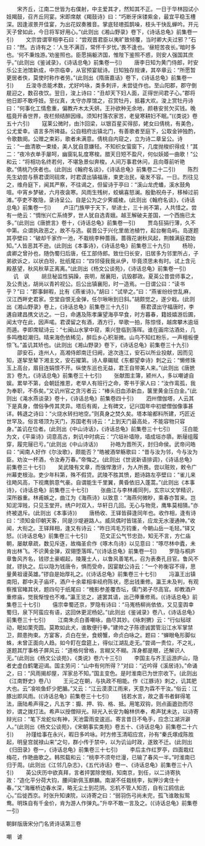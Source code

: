 <!-- { "loadSidebar": true } -->
　　宋齐丘，江南二世皆为右僕射，中主爱其才，然知其不正。一日于华林园试小妓羯鼓，召齐丘同宴。宋即席献《羯鼓诗》曰：“巧断牙床镂紫金，最宜平稳玉槽深。因逢淑景开佳宴，为出花奴奏雅音。掌底轻璁孤鹊噪，枝头干快乱蝉吟。开元天子曾如此，今日将军好用心。”(此则出《湘山野录》卷下，《诗话总龟》前集卷一引) 
　　文宗尝谓宰相李石曰：“尝观晋君臣以夷旷致倾覆，当时卿大夫过邪？”石曰：“然。古诗有之：‘人生不满百，常怀千岁忧。’畏不逢也。‘昼短苦夜长。’暗时多也。‘何不秉烛游。’劝鉴照也。臣愿捐躯济国，惟陛下鉴照不惑，则安人强国其庶乎。”(此则出《鉴诫录》，《诗话总龟》前集卷一引) 
　　唐李日知为黄门侍郎，时安乐公主池馆新成，中宗临幸，从官预宴赋诗。日知独存规谏，其卒章云：“所愿暂更居者佚，莫使时称作者劳。”(此则出《隋唐嘉话》卷下，《诗话总龟》前集卷一引) 
　　丘浚寺丞能术数，尤好吟咏，类多刺评，未尝徒作也。至山阳郡，郡守倒屣迎之，数召夜饮。翌日，浚上诗曰：“丑却天下妇人面，正得世间君子心。”郡将他日即不敢呼妓。至仪真，太守亦厚馆之，召赏牡丹，抵暮大欢。浚上赏牡丹诗曰：“何事化工情愈重，偏教卉木太夭妍。王孙欲种无余地，颜巷安贫欠买钱。晚槛竟开香世界，夜栏频结醉因缘。须知村落农家苦，老叟寒耕妇不眠。”(《类说》卷五十六引) 
　　寇莱公微时，由汴回梁，以银百星买得邸，姥女曰倩桃，有美色，公尤爱幸。语言多所禆益。公自相府出镇北门，有善歌者至庭下，公取金钟独酌，令歌数阕。公赠之束彩，歌者未满意。倩桃自内窥之，立为诗二章呈公。诗云：“一曲清歌一束绫，美人犹自意嫌轻。不知织女萤窗下，几度抛梭织得成！”其二：“夜冷衣单手屡呵，幽窗轧轧度寒梭。腊天日短不盈尺，何似妖姬一曲歌！”公和云：“将相功名终若何，不堪急景似奔梭。人间万事君休问，且向尊前听艳歌。”倩桃乃侠者也。(此则出《翰府名谈》，《诗话总龟》前集卷二十二引) 
　　陈烈先生幼尝与蔡君谟同砚席，时君谟出镇福唐，束吏治民，毫发不容。一日。烈往见之，维舟庭下，闻其严察，不往谒之，但留诗于亭曰：“溪山龙虎蟠，溪水鼓角喧。中宵乡梦破，六月夜衾寒。风雨生残树，蛟螭喜怒澜。殷勤祝舟子，移棹过前滩。”亭吏不敢隐，录诗呈公。自是公为之少霁威棱。(此则出《翰府名谈》，《诗话总龟》前集卷一引) 
　　卢汪门族甲于天下，举进士，三十尚不第，人共惜之。尝有一绝云：“惆怅兴亡系绮罗，世人犹自选青娥。越王解破夫差国，一个西施已太多。”(此则出《唐摭言》卷十，《诗话总龟》前集卷一引) 
　　贾岛狂狷行薄，久不中第。众谓执政恶之，故不与选。裴晋公于兴化里凿池植竹，起台榭岛屿。岛遂题其亭壁曰：“破却千家作一池，不栽桃李种蔷薇。蔷薇花谢秋风起，荆棘满庭君始知。”人皆恶其不逊。(此则出《本事诗》，《诗话总龟》前集卷三十九引) 
　　杨玢，虞卿之曾孙也，随伪蜀归后唐，任工部侍郎。致仕归长安，旧居多为邻里所占，子弟欲诉之，以状白玢，批纸尾曰：“四邻侵我我从伊，毕竟须思未有时。试上含元殿基望，秋风秋草正离离。”(此则出《杨文公谈苑》，《诗话总龟》前集卷一引) 
　 
讥　讽 
　　胡旦秘监性狷躁，丧明，居襄阳，讥毁郡政。夏英公昔尝师事之，及公贵达，胡尚以青衿视公。后公出镇襄阳，时一造焉。一日谓公曰：“读书乎？”曰：“郡事鲜暇，比有《燕雀诗》。”胡曰：“试举之。”曰：“燕雀纷纷世乱麻，汉江西畔史君家。空堂自恨无金弹，任尔啾啾到日斜。”胡颇觉之，遂少戢。(此则出《湘山野录》卷上，《诗话总龟》前集卷三十九引) 
　　蔡君谟出守福唐时，李遘自建昌携文访之。一日，命遘及陈孝廉望海亭早食，时方暮春，籍妓嬉游后圃，闻太守在此，因声喏。君谟留之有酒，酒方行，举歌一拍，陈惊怪，越席攀木逾垣而遁。李即席赋诗云：“七闽山水掌中窥，乘兴登临到落晖。谁在画帘沽酒处，几多鸣橹趁潮归。晴来海色依稀见，醉后乡心积渐微。山鸟不知红粉乐，一声檀板便惊飞。”盖讥其矫也。(此则出《湘山野录》卷下，《诗话总龟》前集卷三十九引) 
　　邵安石，连州人，高湘侍郎南迁归阙，途次连江，安石以所业投献，因而见知，遂挈至辇下湘主文，安石擢第。诗人章碣赋《东都望幸诗》刺之云：“懒修珠玉上高台，眉目连娟恨不开。纵使东巡也无益，君王自带美人来。”(此则出《唐摭言》卷九，《诗话总龟》前集卷三十七引) 
　　张献图主簿，颍州人，多以嘲谑自娱。累举不第，会朝廷推恩，老举人有班行之命，寄书于家人曰：“汝作鸾孤，我为奉职，不忝矣。”又讥州官之贪污者云：“棒头旧血添新血，箧里黄金压白金。”(此则出《渑水燕谈录》卷十，《诗话总龟》前集卷四十引) 
　　泗州僧伽塔，人云其下是真身，僧俗争传其灵异。塔后有阁，上有碑文，记兴国年中初塑僧伽像事甚详。韩退之诗曰：“火烧水转扫地空。”则真身之焚久矣。塔本喻都料所建，巧匠近世罕及。俗言塔顶为天门，苏国老有诗云：“上到天门最高处，不能容物只容身。”盖讥在位者。(此则出《中山诗话》，《诗话总龟》前集卷三十七引) 
　　汪白能为文，《平粜诗》词意高古，刺讥中时病云：“穴垣补墙隙，墙成垣亦隳。断屦组履穿，履完屦已亏。”(此则出《中山诗话》) 
　　孙皓为晋所灭，封归命侯。武帝问皓曰：“闻南人好作《尔汝歌》，颇能否？”皓被酒举觞歌曰：“昔与汝为邻，今与汝为臣。劝汝一杯酒，令汝寿万春。”帝悔之。(此则出《世说新语排调》，《诗话总龟》前集卷三十七引) 
　　吴武陵有文章，而强悍激讦，为人所畏。尝以赃败，敕令广州幕吏根治。吏少年科第，殊不假贷。武陵不胜其愤，题诗路左亭壁曰：“雀儿来往飏风高，下视鹰鹯意气豪。自谓能生千里翼，黄昏依旧入蓬蒿。”(此则出《本事诗》，《诗话总龟》前集卷三十七引) 
　　张曲江与李林甫同列，玄宗以文学精识，深所器重。林甫嫉之，曲江为《海燕诗》以致意：“海燕何微眇，乘春亦暂来。岂知泥滓贱，只见玉堂开。绣户时双入，华轩日几回。无心与物竞，鹰隼莫相猜。”亦终被退斥。(此则出《本事诗》) 
　　唐杨收、王铎皆薛逢同年也。收作相，逢有诗曰：“须知金印朝天客，同是沙堤避路人。威凤偶时皆瑞圣，应龙无水漫通神。”收闻，大衔之。王铎拜相，逢又有诗云：“昨日鸿毛万钧重，今朝山岳一毛轻。”铎又怒。(《诗话总龟》前集卷三十七引) 
　　范文正公气节忠劲，知无不言，方仁庙朝，屡献章疏，数见斥逐，故梅圣俞作《啄木鸟诗》以见意曰：“啄尽林中蠹，未肯出林飞。不识黄金弹，双翎堕落晖。”(《诗话总龟》前集卷一引) 
　　罗隐与桐庐章鲁风齐名，钱镠土豪崛起，陵蔑士人，以鲁风善笔札，召为表奏孔目官。鲁风不就，镠执之。后以隐为钱唐令，惧而受命，因宴献公诗云：“一个祢衡容不得，思量黄祖谩英雄。”镠自是始厚礼之。(《诗话总龟》前集卷三十七引) 
　　冯瀛王出镇南阳，郡中夫子庙坏，酒户十余辈相率经府陈状，愿出钱重修。瀛王未及判，有观察推官睹其状，题四句于纸尾曰：“槐影参差覆杏坛，儒门弟子尽高官。却教酒户重修庙，觉我惭惶也不难。”瀛王览之，遽罢其请，出己俸重修焉。(《诗话总龟》前集卷三十七引) 
　　僖宗幸蜀还京，罗隐有诗曰：“马嵬杨柳尚依依，又见銮舆幸蜀归，泉下阿蛮应有语，这回休更泥杨妃。”(此则出《鉴诫录》卷八，《诗话总龟》前集卷三十七引) 
　　江南朱贞白善嘲咏，曲尽其妙。《咏刺猬》云：“行似毡球动，眠如栗壳圆。莫欺如此犬，谁敢便行拳。”建帅之子陈德诚罢管沿江水军掌禁卫，颇患拘束。方宴客，贞白在坐，食螃蟹，命贞白咏之。题曰：“蝉眼龟形脚似蛛，未曾正面向人趋。如今飣在盘筵上，得似江湖乱走无。”尝谒一贵位，不之礼，遂题其厅事格子屏风云：“道格何曾格，言糊又不糊。浑身都是眼，还解识人无。”(此则出《杨文公谈苑》，《类说》卷六十三引) 
　　李国主与齐王运游庐山，隐者史虚白鹤氅迎谒。国主劳问：“山中有何所得？”对曰：“近吟得《溪居诗》。”命诵之，曰：“风雨揭却屋，浑家总不知。”国主变色。是时淮南已为世宗收下。(此则出《江南野史》卷八) 
　　王元之在朝，与执政不相能。作《江豚诗》刺之，讥其肥大也。云“飡啖鱼虾少肥腯。”又云：“江云漠漠江雨来，天意为霖不干汝。”俗云：江豚出即风雨。(《诗话总龟》前集卷三十七引) 
　　钱若水言，故之善书者鲜得笔法，唐陆希声得之，凡五字：擫、押、钩、格、抵。用笔双钩，则点画遒劲而尽妙，谓之拨灯法。希声以授僧辩光。辩光入长安为翰林供奉，希声犹未达，以诗寄辩光曰：“笔下龙蛇似有神，天池雷雨变逡巡。寄言昔日不龟手，应念江湖洴澼人。”(此则出《杨文公谈苑》，《宋朝事实类苑》卷五十、《诗话总龟》前集卷二十六引) 
　　孙瑾给事在永兴，暇日多吟咏。时方修玉清昭应宫，孙有“秦氏塚成陈胜起，明皇宫就禄山来”之句，群小传于禁中，以为讥讪时政，遂致不迁。(此则出《归田录》卷一，《诗话总龟》前集卷三十七引) 
　　李后主作红罗亭，四面栽红梅花，作艳曲歌之。韩煕载和云：“桃李不须夸烂漫，已输了春风一半。”时淮南已归于周。(此则出《江邻几杂志》，《五代诗话》卷一、《诗话总龟》前集卷三十八引) 
　　英公庆历中欲真拜，言者抨罢除使相，知南京，到任，以二诗寄执政：“造化平分荷大钧，腰间新佩玉麒麟。南湖不任栽桃李，拟狎沙禽住十春。”又“海雁桥边春水深，略无尘土到花阴。忘机不管人知否，自有江鸥信此心。”后徙西京。时张升知谏院，以诗寄之曰：“弱羽伤弓尚未完，孤飞谁敢拟鸳鸯。明珠自有千金价，肯为游人作弹丸。”升卒不敢一言及之。(《诗话总龟》前集卷一引) 

朝鲜版唐宋分门名贤诗话第三卷

嘲　谑 
